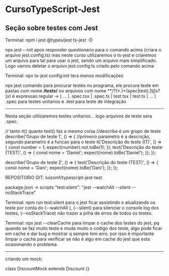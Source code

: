 # CursoTypeScript-Jest

## Seção sobre testes com Jest ##

Terminal:
  npm i jest @types/jest ts-jest -D

  npx jest --init
apos responder questionario para o comando acima (criara o arquivo jest.config.ts)
mas neste curso utilizaremos o ts-jest e criaremos um arquivo para tal para usar o jest,
sendo um arquivo mais simplificado. Logo vamos deletar o arquivo jest.config.ts criado pelo comando acima

Terminal:
  npx ts-jest config:init
tera menos modificações

  npx jest
comando para procurar testes no programa, ele procura teste em pastas com nome **/__tests__/**
ou arquivos com nome **/?(*.)+(spec|test).[tj]s?(x)  é expressao regular   -> ( ... | .spec.tsx | .spec.ts | test.tsx | test.ts | ... ) .spec para testes unitarios e .test para teste de integração

----------------------------------------------------------------------------------------------
Nesta seção utilizaremos testes unitarios... logo arquivos de teste sera .spec.

// tanto it() quanto test() faz a mesmo coisa
//describe é um grupo de teste
describe('Grupo de teste 1', () => {
  //primeiro parametro é a descrição, segundo parametro é a funcao para o teste
  it('Descrição do teste (IT)', () => {
    const number = 1;
    expect(number).not.toBe(1);
  });
  test('Descrição do teste (TEST)', () => {
    const nome = 'Daniel';
    expect(nome).toBe('Daniel');
  });
});

describe('Grupo de teste 2', () => {
  test('Descrição do teste (TEST)', () => {
    const nome = 'Dani';
    expect(nome).toBe('Dani');
  });
});


REPOSITORIO GIT: luizomf/typescript-jest-test

package.json -> scripts
  "test:silent": "jest --watchAll --silent --noStackTrace"

Terminal: npm run test:silent
para o jest ficar assistindo e atualizando os teste por conta do (--watchAll ),
(--silent) para silenciar o console.log dos testes,
(--noStackTrace) não trazer a pilha de erros de todos os testes.


Terminal: npx jest --clearCache
para limpar o cache dos testes do jest, pq quando se faz muito teste e muda
muito o codigo dos teste, algo pode ficar em cache e dar bug e mostrar q sempre
tem erro, por isso é importante limpar o cache para verificar se não é algo
em cache do jest que esta ocasionando o problema.

----------------------------------------------------------------------------------------------

criando um mock:

class DiscountMock extends Discount {}
